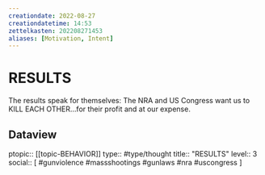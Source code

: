 ```yaml
---
creationdate: 2022-08-27
creationdatetime: 14:53
zettelkasten: 202208271453
aliases: [Motivation, Intent]
---
```

# RESULTS
The results speak for themselves: The NRA and US Congress want us to KILL EACH OTHER…for their profit and at our expense.

## Dataview
ptopic:: [[topic-BEHAVIOR]]
type:: #type/thought
title:: "RESULTS"
level:: 3
social:: [ #gunviolence #massshootings #gunlaws #nra #uscongress ]